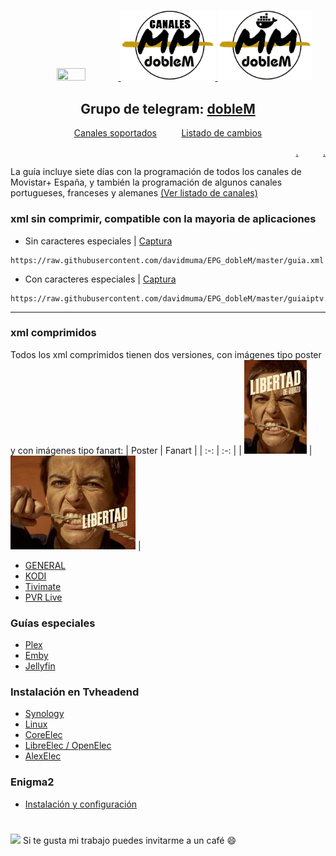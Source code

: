 <p align="center">
  <a href="https://github.com/davidmuma/EPG_dobleM"> <img src="https://raw.githubusercontent.com/davidmuma/EPG_dobleM/master/Images/logo_dobleM.png" width="30%" height="30%"> </a>
  <a href="https://github.com/davidmuma/Canales_dobleM"> <img src="https://raw.githubusercontent.com/davidmuma/Canales_dobleM/master/Images/logo_dobleM.png" width="30%" height="30%"> </a>
  <a href="https://github.com/davidmuma/Docker_dobleM"> <img src="https://raw.githubusercontent.com/davidmuma/Docker_dobleM/master/Images/logo_dobleM.png" width="30%" height="30%"> </a>
</p>

<h2 align="center">
  Grupo de telegram: <a href="https://t.me/EPG_dobleM">dobleM</a>
</h2>

<p align="center">
<a href="https://github.com/davidmuma/EPG_dobleM/blob/master/Varios/Canales_soportados.txt">Canales soportados</a>
&nbsp&nbsp&nbsp&nbsp&nbsp&nbsp&nbsp&nbsp
<a href="https://github.com/davidmuma/EPG_dobleM/blob/master/Varios/changelog.md">Listado de cambios</a>
</p>

<p align="right">
<a href="https://github.com/davidmuma/EPG_dobleM/blob/master/Varios/WG++LOG.txt">.</a>
&nbsp&nbsp&nbsp&nbsp&nbsp&nbsp&nbsp&nbsp
<a href="https://github.com/davidmuma/EPG_dobleM/blob/master/Varios/WG++old.txt">.</a>
</p>


La guía incluye siete días con la programación de todos los canales de Movistar+ España, y también la programación de algunos canales portugueses, franceses y alemanes <a href="https://github.com/davidmuma/EPG_dobleM/blob/master/Varios/Canales_soportados.txt">(Ver listado de canales)</a>

### xml sin comprimir, compatible con la mayoria de aplicaciones
- Sin caracteres especiales | [Captura](https://raw.githubusercontent.com/davidmuma/Canales_dobleM/master/Varios/EPG/iptvsin.jpg)
```
https://raw.githubusercontent.com/davidmuma/EPG_dobleM/master/guia.xml
```
- Con caracteres especiales  | [Captura](https://raw.githubusercontent.com/davidmuma/Canales_dobleM/master/Varios/EPG/iptvcon.jpg)
```
https://raw.githubusercontent.com/davidmuma/EPG_dobleM/master/guiaiptv.xml
```
***
### xml comprimidos
Todos los xml comprimidos tienen dos versiones, con imágenes tipo poster y con imágenes tipo fanart:
   | Poster | Fanart |
   | :-:	| :-: |
   | ![alt text](https://raw.githubusercontent.com/davidmuma/Canales_dobleM/master/Varios/EPG/poster.jpg) | ![alt text](https://raw.githubusercontent.com/davidmuma/Canales_dobleM/master/Varios/EPG/fanart.jpg) |

- [GENERAL](https://github.com/davidmuma/Canales_dobleM/blob/master/Varios/EPG/XMLgeneral.md)
- [KODI](https://github.com/davidmuma/Canales_dobleM/blob/master/Varios/EPG/XMLgeneral.md)
- [Tivimate](https://github.com/davidmuma/Canales_dobleM/blob/master/Varios/EPG/XMLgeneral.md)
- [PVR Live](https://github.com/davidmuma/Canales_dobleM/blob/master/Varios/EPG/XMLgeneral.md)

### Guías especiales
- [Plex](https://github.com/davidmuma/Canales_dobleM/blob/master/Varios/EPG/Plex.md)
- [Emby](https://github.com/davidmuma/Canales_dobleM/blob/master/Varios/EPG/Emby.md)
- [Jellyfin](https://github.com/davidmuma/Canales_dobleM/blob/master/Varios/EPG/Jelly.md)

### Instalación en Tvheadend
- [Synology](https://github.com/davidmuma/Canales_dobleM/blob/master/Varios/EPG/tvh_syno.md)
- [Linux](https://github.com/davidmuma/Canales_dobleM/blob/master/Varios/EPG/tvh_linux.md)
- [CoreElec](https://github.com/davidmuma/Canales_dobleM/blob/master/Varios/EPG/tvh_core.md)
- [LibreElec / OpenElec](https://github.com/davidmuma/Canales_dobleM/blob/master/Varios/EPG/tvh_libre.md)
- [AlexElec](https://github.com/davidmuma/Canales_dobleM/blob/master/Varios/EPG/tvh_alex.md)

### Enigma2
- [Instalación y configuración](https://github.com/davidmuma/Canales_dobleM/blob/master/Varios/INSenigma2.md)
#
<a href="https://www.paypal.me/EPGdobleM"><img src="http://www.webgrabplus.com/sites/default/files/styles/thumbnail/public/badges/donation.png" style="height: auto !important;width: auto !important;" ></a> Si te gusta mi trabajo puedes invitarme a un café :smile:
#



